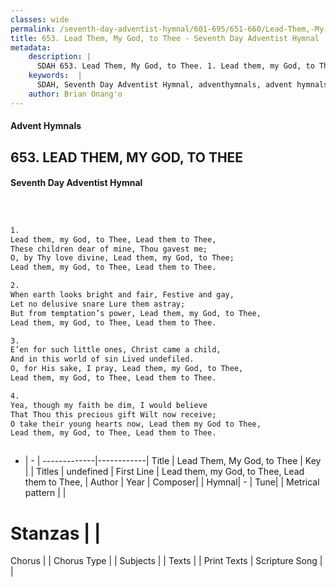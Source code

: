 ```yaml
---
classes: wide
permalink: /seventh-day-adventist-hymnal/601-695/651-660/Lead-Them,-My-God,-to-Thee/
title: 653. Lead Them, My God, to Thee - Seventh Day Adventist Hymnal
metadata:
    description: |
      SDAH 653. Lead Them, My God, to Thee. 1. Lead them, my God, to Thee, Lead them to Thee, These children dear of mine, Thou gavest me; O, by Thy love divine, Lead them, my God, to Thee; Lead them, my God, to Thee, Lead them to Thee.
    keywords:  |
      SDAH, Seventh Day Adventist Hymnal, adventhymnals, advent hymnals, Lead Them, My God, to Thee, Lead them, my God, to Thee, Lead them to Thee, 
    author: Brian Onang'o
---
```


#### Advent Hymnals
## 653. LEAD THEM, MY GOD, TO THEE
#### Seventh Day Adventist Hymnal

```txt



1.
Lead them, my God, to Thee, Lead them to Thee,
These children dear of mine, Thou gavest me;
O, by Thy love divine, Lead them, my God, to Thee;
Lead them, my God, to Thee, Lead them to Thee.

2.
When earth looks bright and fair, Festive and gay,
Let no delusive snare Lure them astray;
But from temptation’s power, Lead them, my God, to Thee,
Lead them, my God, to Thee, Lead them to Thee.

3.
E’en for such little ones, Christ came a child,
And in this world of sin Lived undefiled.
O, for His sake, I pray, Lead them, my God, to Thee,
Lead them, my God, to Thee, Lead them to Thee.

4.
Yea, though my faith be dim, I would believe
That Thou this precious gift Wilt now receive;
O take their young hearts now, Lead them my God to Thee,
Lead them, my God, to Thee, Lead them to Thee.



```

- |   -  |
-------------|------------|
Title | Lead Them, My God, to Thee |
Key |  |
Titles | undefined |
First Line | Lead them, my God, to Thee, Lead them to Thee, |
Author | 
Year | 
Composer|  |
Hymnal|  - |
Tune|  |
Metrical pattern | |
# Stanzas |  |
Chorus |  |
Chorus Type |  |
Subjects |  |
Texts |  |
Print Texts | 
Scripture Song |  |
  
